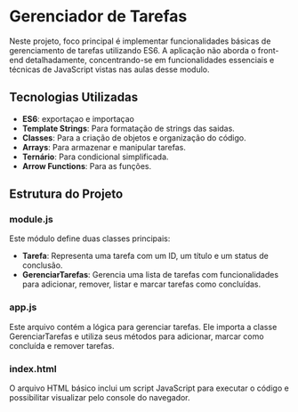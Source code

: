 # Gerenciador de Tarefas
Neste projeto, foco principal é implementar funcionalidades básicas de gerenciamento de tarefas utilizando ES6. A aplicação não aborda o front-end detalhadamente, concentrando-se em funcionalidades essenciais e técnicas de JavaScript vistas nas aulas desse modulo.

## Tecnologias Utilizadas
- **ES6**: exportaçao e importaçao
- **Template Strings**: Para formatação de strings das saidas.
- **Classes**: Para a criação de objetos e organização do código.
- **Arrays**: Para armazenar e manipular tarefas.
- **Ternário**: Para condicional simplificada.
- **Arrow Functions**: Para as funções.

## Estrutura do Projeto

### module.js
Este módulo define duas classes principais:

- **Tarefa**: Representa uma tarefa com um ID, um título e um status de conclusão.
- **GerenciarTarefas**: Gerencia uma lista de tarefas com funcionalidades para adicionar, remover, listar e marcar tarefas como concluídas.

### app.js
Este arquivo contém a lógica para gerenciar tarefas. Ele importa a classe GerenciarTarefas e utiliza seus métodos para adicionar, marcar como concluída e remover tarefas.

### index.html
O arquivo HTML básico inclui um script JavaScript para executar o código e possibilitar visualizar pelo console do navegador.
